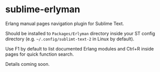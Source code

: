 sublime-erlyman
===============

Erlang manual pages navigation plugin for Sublime Text.

Should be installed to ``Packages/Erlyman`` directory inside your ST config directory (e.g. ``~/.config/sublimt-text-2`` in Linux by default).

Use F1 by default to list documented Erlang modules and Ctrl+R inside pages for quick function search.

Details coming soon.
